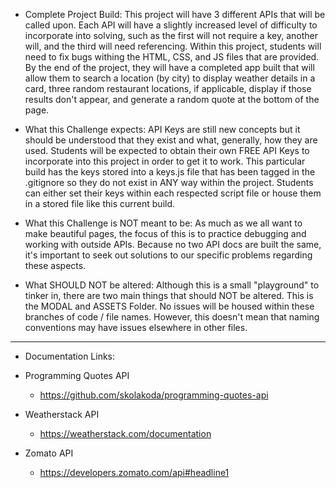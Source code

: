 * Complete Project Build:
	This project will have 3 different APIs that will be called upon.  Each API will have a slightly increased level of difficulty to incorporate into solving, such as the first will not require a key, another will, and the third will need referencing.  Within this project, students will need to fix bugs withing the HTML, CSS, and JS files that are provided.  By the end of the project, they will have a completed app built that will allow them to search a location (by city) to display weather details in a card, three random restaurant locations, if applicable, display if those results don't appear, and generate a random quote at the bottom of the page.

* What this Challenge expects:
	API Keys are still new concepts but it should be understood that they exist and what, generally, how they are used.  Students will be expected to obtain their own FREE API Keys to incorporate into this project in order to get it to work.  This particular build has the keys stored into a keys.js file that has been tagged in the .gitignore so they do not exist in ANY way within the project.  Students can either set their keys within each respected script file or house them in a stored file like this current build.

* What this Challenge is NOT meant to be:
	As much as we all want to make beautiful pages, the focus of this is to practice debugging and working with outside APIs.  Because no two API docs are built the same, it's important to seek out solutions to our specific problems regarding these aspects.

* What SHOULD NOT be altered:
	Although this is a small "playground" to tinker in, there are two main things that should NOT be altered.  This is the MODAL and ASSETS Folder.  No issues will be housed within these branches of code / file names.  However, this doesn't mean that naming conventions may have issues elsewhere in other files.

--------------------------------------------------------------------------------

* Documentation Links:
- Programming Quotes API
    - https://github.com/skolakoda/programming-quotes-api

- Weatherstack API
    - https://weatherstack.com/documentation

- Zomato API
    - https://developers.zomato.com/api#headline1